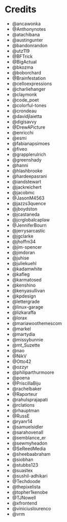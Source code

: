 # Credits

*   @ancawonka
*   @Anthonynotes
*   @atachibana
*   @austingunter
*   @bandonrandon
*   @utz119
*   @BFTrick
*   @BigActual
*   @bkozma
*   @boborchard
*   @Brainfestation
*   @celloexpressions
*   @charliehanger
*   @claymonk
*   @code\_poet
*   @colorful-tones
*   @crondeau
*   @davidjlaietta
*   @digisavvy
*   @DrewAPicture
*   @enricchi
*   @esmi
*   @fabianapsimoes
*   @fiveo
*   @grapplerulrich
*   @greenshady
*   @hanni
*   @hlashbrooke
*   @hardeepasrani
*   @iandstewart
*   @jackreichert
*   @jacobmc
*   @JasonM4563
*   @jazzs3quence
*   @jboydston
*   @jcastaneda
*   @jcrglobalcaplaw
*   @JenniferBourn
*   @jerrysarcastic
*   @jgclarke
*   @jhoffm34
*   @jim-spencer
*   @jimdoran
*   @juhise
*   @juliekuehl
*   @kadamwhite
*   @kafleg
*   @karmatosed
*   @kenshino
*   @kenyasullivan
*   @kpdesign
*   @lettergrade
*   @linux-garage
*   @lizkaraffa
*   @lorax
*   @mariawoothemescom
*   @markel
*   @martydia
*   @missybunnie
*   @mt\_Suzette
*   @nao
*   @NikV
*   @Otto42
*   @ozzyr
*   @philiparthurmoore
*   @poena
*   @PriscillaBiju
*   @rachelbaker
*   @Raporteur
*   @rahulsprajapati
*   @rclations
*   @rhauptman
*   @RussE
*   @ryanr14
*   @samuelsidler
*   @sarahovenall
*   @semblance\_er
*   @sewmyheadon
*   @SeReedMedia
*   @sheebaabraham
*   @siobhan
*   @stubbs123
*   @suastex
*   @sushil-adhikari
*   @Techdoode
*   @thepixelista
*   @topher1kenobe
*   @TJNowell
*   @xfrontend
*   @viniciuslourenco
*   @vrm